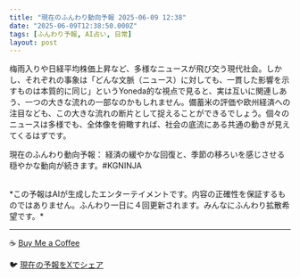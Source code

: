 ```yaml
---
title: "現在のふんわり動向予報 2025-06-09 12:38"
date: "2025-06-09T12:38:50.000Z"
tags: [ふんわり予報, AI占い, 日常]
layout: post
---
```


梅雨入りや日経平均株価上昇など、多様なニュースが飛び交う現代社会。しかし、それぞれの事象は「どんな文脈（ニュース）に対しても、一貫した影響を示すものは本質的に同じ」というYoneda的な視点で見ると、実は互いに関連しあう、一つの大きな流れの一部なのかもしれません。備蓄米の評価や欧州経済への注目なども、この大きな流れの断片として捉えることができるでしょう。個々のニュースは多様でも、全体像を俯瞰すれば、社会の底流にある共通の動きが見えてくるはずです。

現在のふんわり動向予報：
経済の緩やかな回復と、季節の移ろいを感じさせる穏やかな動向が続きます。#KGNINJA

<br>
*この予報はAIが生成したエンターテイメントです。内容の正確性を保証するものではありません。ふんわり一日に４回更新されます。みんなにふんわり拡散希望です。*

---
☕️ [Buy Me a Coffee](https://www.buymeacoffee.com/kgninja)

🐦 [現在の予報をXでシェア](https://twitter.com/intent/tweet?text=%E7%8F%BE%E5%9C%A8%E3%81%AE%E3%81%B5%E3%82%93%E3%82%8F%E3%82%8A%E4%BA%88%E5%A0%B1%3A%20%E3%80%8C%E6%A2%85%E9%9B%A8%E5%85%A5%E3%82%8A%E3%82%84%E6%97%A5%E7%B5%8C%E5%B9%B3%E5%9D%87%E6%A0%AA%E4%BE%A1%E4%B8%8A%E6%98%87%E3%81%AA%E3%81%A9%E3%80%81%E5%A4%9A%E6%A7%98%E3%81%AA%E3%83%8B%E3%83%A5%E3%83%BC%E3%82%B9%E3%81%8C%E9%A3%9B%E3%81%B3%E4%BA%A4%E3%81%86%E7%8F%BE%E4%BB%A3%E7%A4%BE%E4%BC%9A%E3%80%82%E3%80%8D%23KGNINJA%20%E7%B6%9A%E3%81%8D%E3%81%AF%E3%83%96%E3%83%AD%E3%82%B0%E3%81%A7%EF%BC%81%F0%9F%91%87&url=https%3A%2F%2Fkg-ninja.github.io%2FFunwariyoso%2F)
